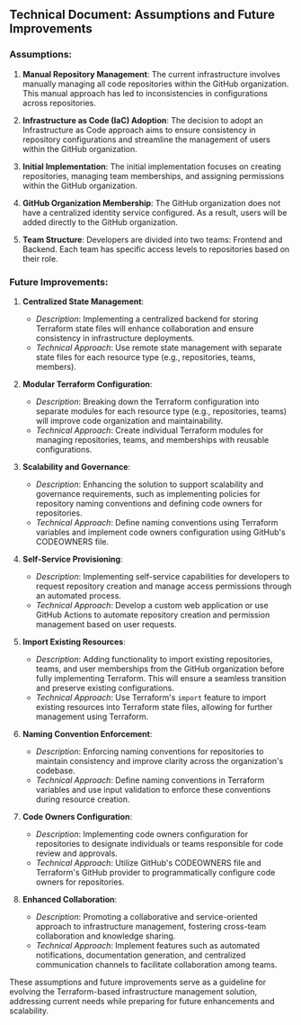 ## Technical Document: Assumptions and Future Improvements

### Assumptions:
1. **Manual Repository Management**: The current infrastructure involves manually managing all code repositories within the GitHub organization. This manual approach has led to inconsistencies in configurations across repositories.

2. **Infrastructure as Code (IaC) Adoption**: The decision to adopt an Infrastructure as Code approach aims to ensure consistency in repository configurations and streamline the management of users within the GitHub organization.

3. **Initial Implementation**: The initial implementation focuses on creating repositories, managing team memberships, and assigning permissions within the GitHub organization.

4. **GitHub Organization Membership**: The GitHub organization does not have a centralized identity service configured. As a result, users will be added directly to the GitHub organization.

5. **Team Structure**: Developers are divided into two teams: Frontend and Backend. Each team has specific access levels to repositories based on their role.

### Future Improvements:
1. **Centralized State Management**:
    - *Description*: Implementing a centralized backend for storing Terraform state files will enhance collaboration and ensure consistency in infrastructure deployments.
    - *Technical Approach*: Use remote state management with separate state files for each resource type (e.g., repositories, teams, members).

2. **Modular Terraform Configuration**:
    - *Description*: Breaking down the Terraform configuration into separate modules for each resource type (e.g., repositories, teams) will improve code organization and maintainability.
    - *Technical Approach*: Create individual Terraform modules for managing repositories, teams, and memberships with reusable configurations.

3. **Scalability and Governance**:
    - *Description*: Enhancing the solution to support scalability and governance requirements, such as implementing policies for repository naming conventions and defining code owners for repositories.
    - *Technical Approach*: Define naming conventions using Terraform variables and implement code owners configuration using GitHub's CODEOWNERS file.

4. **Self-Service Provisioning**:
    - *Description*: Implementing self-service capabilities for developers to request repository creation and manage access permissions through an automated process.
    - *Technical Approach*: Develop a custom web application or use GitHub Actions to automate repository creation and permission management based on user requests.

5. **Import Existing Resources**:
    - *Description*: Adding functionality to import existing repositories, teams, and user memberships from the GitHub organization before fully implementing Terraform. This will ensure a seamless transition and preserve existing configurations.
    - *Technical Approach*: Use Terraform's `import` feature to import existing resources into Terraform state files, allowing for further management using Terraform.

6. **Naming Convention Enforcement**:
    - *Description*: Enforcing naming conventions for repositories to maintain consistency and improve clarity across the organization's codebase.
    - *Technical Approach*: Define naming conventions in Terraform variables and use input validation to enforce these conventions during resource creation.

7. **Code Owners Configuration**:
    - *Description*: Implementing code owners configuration for repositories to designate individuals or teams responsible for code review and approvals.
    - *Technical Approach*: Utilize GitHub's CODEOWNERS file and Terraform's GitHub provider to programmatically configure code owners for repositories.

8. **Enhanced Collaboration**:
    - *Description*: Promoting a collaborative and service-oriented approach to infrastructure management, fostering cross-team collaboration and knowledge sharing.
    - *Technical Approach*: Implement features such as automated notifications, documentation generation, and centralized communication channels to facilitate collaboration among teams.

These assumptions and future improvements serve as a guideline for evolving the Terraform-based infrastructure management solution, addressing current needs while preparing for future enhancements and scalability.
